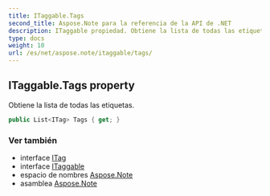 ```yaml
---
title: ITaggable.Tags
second_title: Aspose.Note para la referencia de la API de .NET
description: ITaggable propiedad. Obtiene la lista de todas las etiquetas.
type: docs
weight: 10
url: /es/net/aspose.note/itaggable/tags/
---
```

## ITaggable.Tags property

Obtiene la lista de todas las etiquetas.

```csharp
public List<ITag> Tags { get; }
```

### Ver también

* interface [ITag](../../itag/)
* interface [ITaggable](../)
* espacio de nombres [Aspose.Note](../../itaggable/)
* asamblea [Aspose.Note](../../../)


